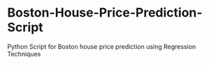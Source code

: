 # Boston-House-Price-Prediction-Script
Python Script for Boston house price prediction using Regression Techniques
